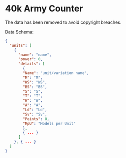 # 40k Army Counter

The data has been removed to avoid copyright breaches.

Data Schema:

```json
{
  "units": [
    {
      "name": "name",
      "power": 0,
      "details": [
        {
        "Name": "unit/variation name",
        "M": "M",
        "WS": "WS",
        "BS": "BS",
        "S": "S",
        "T": "T",
        "W": "W",
        "A": "A",
        "Ld": "Ld",
        "Sv": "Sv",
        "Points": 0,
        "MpU": "Models per Unit"
        },
        { ... }
      ]
    }, { ... }
  ]
}
```
